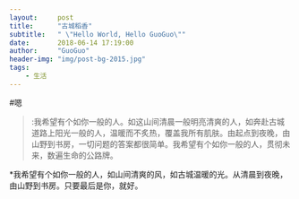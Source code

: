 ```yaml
---
layout:     post
title:      "古城稻香"
subtitle:   " \"Hello World, Hello GuoGuo\""
date:       2018-06-14 17:19:00
author:     "GuoGuo"
header-img: "img/post-bg-2015.jpg"
tags:
    - 生活
---
```

#嗯
>:我希望有个如你一般的人。如这山间清晨一般明亮清爽的人，如奔赴古城道路上阳光一般的人，温暖而不炙热，覆盖我所有肌肤。由起点到夜晚，由山野到书房，一切问题的答案都很简单。我希望有个如你一般的人，贯彻未来，数遍生命的公路牌。

*我希望有个如你一般的人，如山间清爽的风，如古城温暖的光。从清晨到夜晚，由山野到书房。只要最后是你，就好。
